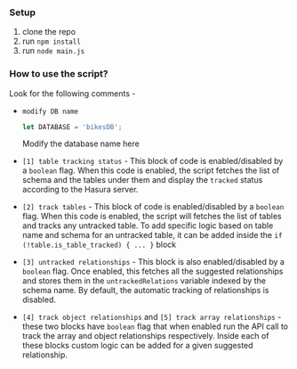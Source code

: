 ### Setup
1. clone the repo
2. run `npm install`
3. run `node main.js`

### How to use the script?
Look for the following comments - 

- `modify DB name`

   ```javascript
   let DATABASE = 'bikesDB';
   ```
   Modify the database name here


- `[1] table tracking status` - This block of code is enabled/disabled by a `boolean` flag. When this code is enabled, the script fetches the list of schema and the tables under them and display the `tracked` status according to the Hasura server.

- `[2] track tables` - This block of code is enabled/disabled by a `boolean` flag. When this code is enabled, the script will fetches the list of tables and tracks any untracked table. To add specific logic based on table name and schema for an untracked table, it can be added inside the `if (!table.is_table_tracked) { ... }` block

- `[3] untracked relationships` - This block is also enabled/disabled by a `boolean` flag. Once enabled, this fetches all the suggested relationships and stores them in the `untrackedRelations` variable indexed by the schema name. By default, the automatic tracking of relationships is disabled.

- `[4] track object relationships` and `[5] track array relationships` -  these two blocks have `boolean` flag that when enabled run the API call to track the array and object relationships respectively. Inside each of these blocks custom logic can be added for a given suggested relationship.
